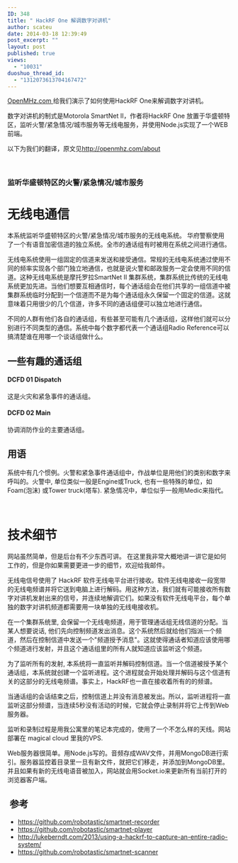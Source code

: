 ```yaml
---
ID: 348
title: " HackRF One 解调数字对讲机"
author: scateu
date: 2014-03-18 12:39:49
post_excerpt: ""
layout: post
published: true
views:
  - "10031"
duoshuo_thread_id:
  - "1312073613704167472"
---
```

<a href="http://openmhz.com">OpenMHz.com </a>给我们演示了如何使用HackRF One来解调数字对讲机。

数字对讲机的制式是Motorola SmartNet II，作者将HackRF One 放置于华盛顿特区，监听火警/紧急情况/城市服务等无线电服务，并使用Node.js实现了一个WEB前端。

以下为我们的翻译，原文见<a href="http://openmhz.com/about">http://openmhz.com/about</a>

&nbsp;
<div id="about-carousel-callout">
<h3>监听华盛顿特区的火警/紧急情况/城市服务</h3>
</div>
<h1>无线电通信</h1>
本系统监听华盛顿特区的火警/紧急情况/城市服务的无线电系统。 华府警察使用了一个有语音加密信道的独立系统。全市的通话组有时被用在系统之间进行通信。

无线电系统使用一组固定的信道来发送和接受通信。常规的无线电系统通过使用不同的频率实现各个部门独立地通信，也就是说火警和邮政服务一定会使用不同的信道。这种无线电系统是摩托罗拉SmartNet II 集群系统，集群系统比传统的无线电系统更加先进。当他们想要互相通信时，每个通话组会在他们共享的一组信道中被集群系统临时分配到一个信道而不是为每个通话组永久保留一个固定的信道。这就意味着只用很少的几个信道，许多不同的通话组便可以独立地进行通信。

不同的人群有他们各自的通话组，有些甚至可能有几个通话组，这样他们就可以分别进行不同类型的通信。系统中每个数字都代表一个通话组Radio Reference可以搞清楚谁在用哪一个谈话组做什么。
<h2>一些有趣的通话组</h2>
<div>
<div>
<h4>DCFD 01 Dispatch</h4>
这是火灾和紧急事件的通话组。

</div>
<div>
<h4>DCFD 02 Main</h4>
协调消防作业的主要通话组。

</div>
</div>
<h2>用语</h2>
系统中有几个惯例。火警和紧急事件通话组中，作战单位是用他们的类别和数字来呼叫的。火警中, 单位类似一般是Engine或Truck, 也有一些特殊的单位，如Foam(泡沫) 或Tower truck(塔车). 紧急情况中，单位似乎一般用Medic来指代。

&nbsp;
<h1>技术细节</h1>
网站虽然简单，但是后台有不少东西可讲。 在这里我非常大概地讲一讲它是如何工作的，但是你如果需要更进一步的细节，欢迎给我邮件。

无线电信号使用了 HackRF 软件无线电平台进行接收。软件无线电接收一段宽带的无线电频谱并将它送到电脑上进行解码。用这种方法，我们就有可能接收所有数字对讲机发射出来的信号，并连续地解调它们。如果没有软件无线电平台，每个单独的数字对讲机频道都需要用一块单独的无线电接收机。

在一个集群系统里, 会保留一个无线电频道，用于管理通话组无线信道的分配。当某人想要说话, 他们先向控制频道发出消息。这个系统然后就给他们指派一个频道，然后在控制信道中发送一个"频道授予消息"。这就使得通话者知道应该使用哪个频道进行发射，并且这个通话组里的所有人就知道应该监听这个频道。

为了监听所有的发射, 本系统将一直监听并解码控制信道。当一个信道被授予某个通话组，本系统就创建一个监听进程。这个进程就会开始处理并解码与这个信道有关的这部分的无线电频谱。事实上，HackRF也一直在接收着所有的的频谱。

当通话组的会话结束之后，控制信道上并没有消息被发出。所以，监听进程将一直监听这部分频谱，当连续5秒没有活动的时候，它就会停止录制并将它上传到Web服务器。

监听和录制过程是用我公寓里的笔记本完成的，使用了一个不怎么样的天线。网站部署在 magical cloud 里我的VPS.

Web服务器很简单。用Node.js写的。音频存成WAV文件，并用MongoDB进行索引。服务器监控着目录里一旦有新文件，就把它们移走，并添加到MongoDB里。并且如果有新的无线电语音被加入，网站就会用Socket.io来更新所有当前打开的浏览器客户端。
<h2> 参考</h2>
<ul>
	<li><a href="https://github.com/robotastic/smartnet-recorder">https://github.com/robotastic/smartnet-recorder</a></li>
	<li><a href="https://github.com/robotastic/smartnet-player">https://github.com/robotastic/smartnet-player</a></li>
	<li><a href="http://lukeberndt.com/2013/using-a-hackrf-to-capture-an-entire-radio-system/">http://lukeberndt.com/2013/using-a-hackrf-to-capture-an-entire-radio-system/</a></li>
	<li><a href="https://github.com/robotastic/smartnet-scanner">https://github.com/robotastic/smartnet-scanner</a></li>
</ul>
&nbsp;
